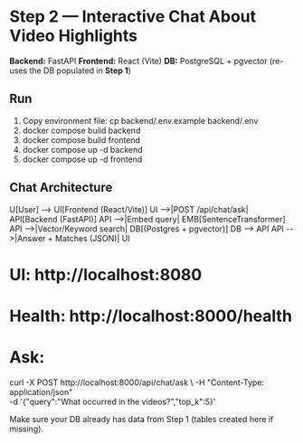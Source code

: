 # Step 2 — Interactive Chat About Video Highlights

**Backend:** FastAPI
**Frontend:** React (Vite)
**DB:** PostgreSQL + pgvector (re-uses the DB populated in **Step 1**)

## Run
1) Copy environment file: cp backend/.env.example backend/.env
2) docker compose build backend
3) docker compose build frontend
4) docker compose up -d backend
5) docker compose up -d frontend

## Chat Architecture
U[User] --> UI[Frontend (React/Vite)]
UI -->|POST /api/chat/ask| API[Backend (FastAPI)]
API -->|Embed query| EMB[SentenceTransformer]
API -->|Vector/Keyword search| DB[(Postgres + pgvector)]
DB --> API
API -->|Answer + Matches (JSON)| UI

# UI: http://localhost:8080
# Health: http://localhost:8000/health
# Ask:
curl -X POST http://localhost:8000/api/chat/ask \ 
-H "Content-Type: application/json" \
-d '{"query":"What occurred in the videos?","top_k":5}'

Make sure your DB already has data from Step 1 (tables created here if missing).
